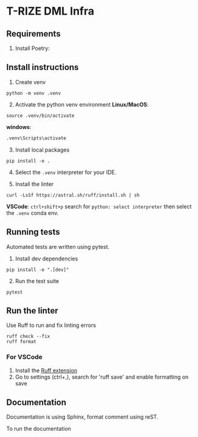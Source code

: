 # T-RIZE DML Infra

## Requirements

1. Install Poetry:
## Install instructions

1. Create venv
```shell 
python -m venv .venv
```

2. Activate the python venv environment
**Linux/MacOS**:
```shell
source .venv/bin/activate
```
**windows**:
```bash
.venv\Scripts\activate
```

3. Install local packages
```
pip install -e .
```
4. Select the `.venv` interpreter for your IDE.

5. Install the linter
```
curl -LsSf https://astral.sh/ruff/install.sh | sh
```

**VSCode**: `ctrl+shift+p` search for `python: select interpreter` then select the `.venv` conda env.

## Running tests
Automated tests are written using pytest.

1. Install dev dependencies
```shell
pip install -e ".[dev]"
```
2. Run the test suite
```shell
pytest
```

## Run the linter

Use Ruff to run and fix linting errors

```shell
ruff check --fix
ruff format
```

### For VSCode

1. Install the [Ruff extension](https://marketplace.visualstudio.com/items?itemName=charliermarsh.ruff)
2. Go to settings (ctrl+,), search for 'ruff save' and enable formatting on save

## Documentation

Documentation is using Sphinx, format comment using reST.

To run the documentation